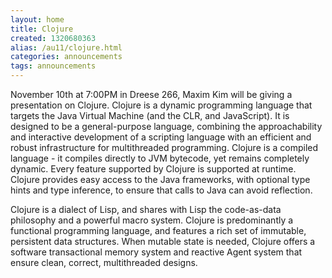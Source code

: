 ```yaml
---
layout: home
title: Clojure
created: 1320680363
alias: /au11/clojure.html
categories: announcements
tags: announcements
---
```

November 10th at 7:00PM in Dreese 266, Maxim Kim will be giving a presentation on Clojure. Clojure is a dynamic programming language that targets the Java Virtual Machine (and the CLR, and JavaScript). It is designed to be a general-purpose language, combining the approachability and interactive development of a scripting language with an efficient and robust infrastructure for multithreaded programming. Clojure is a compiled language - it compiles directly to JVM bytecode, yet remains completely dynamic. Every feature supported by Clojure is supported at runtime. Clojure provides easy access to the Java frameworks, with optional type hints and type inference, to ensure that calls to Java can avoid reflection.

Clojure is a dialect of Lisp, and shares with Lisp the code-as-data philosophy and a powerful macro system. Clojure is predominantly a functional programming language, and features a rich set of immutable, persistent data structures.  When mutable state is needed, Clojure offers a software transactional memory system and reactive Agent system that ensure clean, correct, multithreaded designs.
